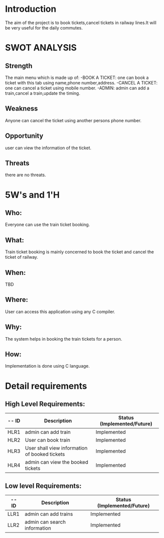 # Introduction
The aim of the project is to book tickets,cancel tickets in railway lines.It will be very useful for the daily commutes.

# SWOT ANALYSIS
## Strength
The main menu which is made up of:
    -BOOK A TICKET: one can book a ticket with this tab using name,phone number,address.
    -CANCEL A TICKET: one can cancel a ticket using mobile number.
    -ADMIN: admin can add a train,cancel a train,update the timing.
## Weakness 
Anyone can cancel the ticket using another persons phone number.
## Opportunity 
user can view the information of the ticket.
## Threats
there are no threats.
# 5W's and 1'H
## Who:
Everyone can use the train ticket booking.
## What:
Train ticket booking is mainly concerned to book the ticket and cancel the ticket of railway.
## When:
TBD
## Where:
User can access this application using any C compiler.
## Why:
The system helps in booking the train tickets for a person.
## How:
Implementation is done using C language.

# Detail requirements
## High Level Requirements:
-- ID | Description | Status (Implemented/Future)
----- | ------------|---------------------------
HLR1| admin can add train | Implemented
HLR2| User can book train| Implemented
HLR3| User shall view information of booked tickets| Implemented
HLR4| admin can view the booked tickets| Implemented



##  Low level Requirements:
-- ID | Description | Status (Implemented/Future)
----- | ------------|---------------------------
LLR1| admin can add trains  | Implemented
LLR2| admin can search information | Implemented

